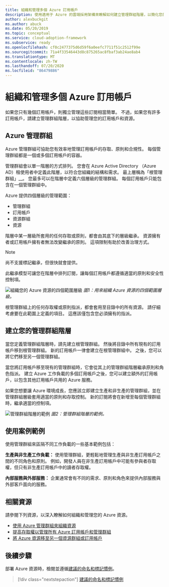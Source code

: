 ```yaml
---
title: 組織和管理多個 Azure 訂用帳戶
description: 使用適用于 Azure 的雲端採用架構來瞭解如何建立管理群組階層，以簡化您的訂用帳戶和資源管理。
author: alexbuckgit
ms.author: abuck
ms.date: 05/20/2019
ms.topic: conceptual
ms.service: cloud-adoption-framework
ms.subservice: ready
ms.openlocfilehash: cf0c2477375d6d59f6a0eefc7711f51c2512f99e
ms.sourcegitcommit: 71a4f33546443d8c875265ac8fbaf3ab24ae8ab4
ms.translationtype: MT
ms.contentlocale: zh-TW
ms.lasthandoff: 07/20/2020
ms.locfileid: "86479886"
---
```

# <a name="organize-and-manage-multiple-azure-subscriptions"></a>組織和管理多個 Azure 訂用帳戶

如果您只有幾個訂用帳戶，則獨立管理這些訂閱相當簡單。 不過，如果您有許多訂用帳戶，請建立管理群組階層，以協助管理您的訂用帳戶和資源。

## <a name="azure-management-groups"></a>Azure 管理群組

Azure 管理群組可協助您有效率地管理訂用帳戶的存取、原則和合規性。 每個管理群組都是一個或多個訂用帳戶的容器。

管理群組會以單一階層的方式排列。 您會在 Azure Active Directory （Azure AD）租使用者中定義此階層，以符合您組織的結構和需求。 最上層稱為「根管理群組」__。 您最多可以在階層中定義六個層級的管理群組。 每個訂用帳戶只能包含在一個管理群組中。

Azure 提供四個層級的管理範圍：

- 管理群組
- 訂用帳戶
- 資源群組
- 資源

階層中某一層級所套用的任何存取或原則，都會由其底下的層級繼承。 資源擁有者或訂用帳戶擁有者無法改變繼承的原則。 這項限制有助於改善治理方式。

> [!NOTE]
> 尚不支援標記繼承，但很快就會提供。

此繼承模型可讓您在階層中排列訂閱，讓每個訂用帳戶都遵循適當的原則和安全性控制項。

![組織您的 Azure 資源的四個範圍層級 ](../../ready/azure-setup-guide/media/organize-resources/scope-levels.png)
 _圖1：用來組織 Azure 資源的四個範圍層級。_

根管理群組上的任何存取權或原則指派，都會套用至目錄中的所有資源。 請仔細考慮要在此範圍上定義的項目。 這應該僅包含您必須擁有的指派。

## <a name="create-your-management-group-hierarchy"></a>建立您的管理群組階層

當您定義管理群組階層時，請先建立根管理群組。 然後將目錄中所有現有的訂用帳戶移到根管理群組。 新的訂用帳戶一律會建立在根管理群組中。 之後，您可以將它們移至另一個管理群組。

當您將訂用帳戶移至現有的管理群組時，它會從其上的管理群組階層繼承原則和角色指派。 建立 Azure 工作負載的多個訂用帳戶之後，您可以建立額外的訂用帳戶，以包含其他訂用帳戶共用的 Azure 服務。

如果您想要讓 Azure 環境成長，您應該立即建立生產和非生產的管理群組，並在管理群組層級套用適當的原則和存取控制。 新的訂閱將會在新增至每個管理群組時，繼承適當的控制項。

![管理群組階層的範例 ](../../_images/ready/management-group-hierarchy-v2.png)
 _圖2：管理群組階層的範例。_

## <a name="example-use-cases"></a>使用案例範例

使用管理群組來區隔不同工作負載的一些基本範例包括：

**生產與非生產工作負載：** 使用管理群組，更輕鬆地管理生產與非生產訂用帳戶之間的不同角色和原則。 例如，開發人員在非生產訂用帳戶中可能有參與者存取權，但只有非生產訂用帳戶中的讀者存取權。

**內部服務與外部服務：** 企業通常會有不同的需求、原則和角色來提供內部服務與外部客戶面向的服務。

## <a name="related-resources"></a>相關資源

請參閱下列資源，以深入瞭解如何組織和管理您的 Azure 資源。

- [使用 Azure 管理群組來組織資源](https://docs.microsoft.com/azure/governance/management-groups)
- [提高存取權以管理所有 Azure 訂用帳戶和管理群組](https://docs.microsoft.com/azure/role-based-access-control/elevate-access-global-admin)
- [將 Azure 資源移至另一個資源群組或訂用帳戶](https://docs.microsoft.com/azure/azure-resource-manager/management/move-resource-group-and-subscription)

## <a name="next-steps"></a>後續步驟

部署 Azure 資源時，檢閱並遵循[建議的命名和標記慣例](./naming-and-tagging.md)。

> [!div class="nextstepaction"]
> [建議的命名和標記慣例](./naming-and-tagging.md)
